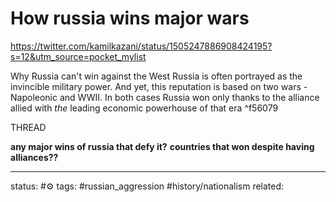 # How russia wins major wars
https://twitter.com/kamilkazani/status/1505247886908424195?s=12&utm_source=pocket_mylist

Why Russia can't win against the West 
Russia is often portrayed as the invincible military power. And yet, this reputation is based on two wars - Napoleonic and WWII. In both cases Russia won only thanks to the alliance allied with *the* leading economic powerhouse of that era ^f56079

THREAD

**any major wins of russia that defy it?**
**countries that won despite having alliances??**

---
status: #⚙️ 
tags: #russian_aggression #history/nationalism 
related: 